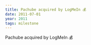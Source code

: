 ```yaml
---
title: Pachube acquired by LogMeIn 💰
date: 2011-07-01
year: 2011
tags: milestone
---
```

Pachube acquired by LogMeIn 💰
